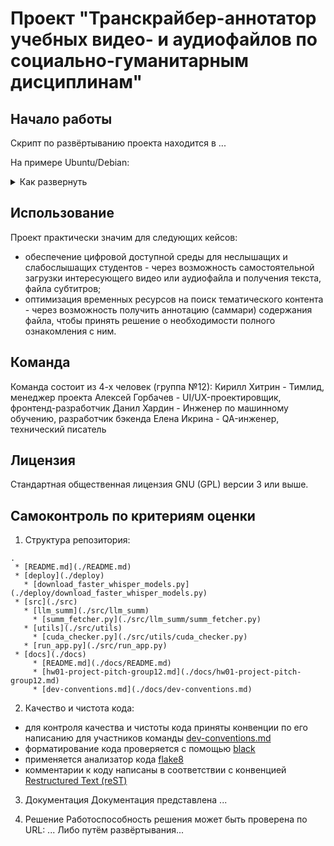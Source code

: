 # Проект "Транскрайбер-аннотатор учебных видео- и аудиофайлов по социально-гуманитарным дисциплинам"

## Начало работы
Скрипт по развёртыванию проекта находится в ...

На примере Ubuntu/Debian:
<details>
  <summary>Как развернуть</summary>
    ```sh
    sudo apt update && sudo apt upgrade -y

    sudo apt install python3 python3-virtualenv python3-pip git

    mkdir $HOME/fin-proj && cd $HOME/fin-proj

    git clone https://github.com/mlteamurfu2325/practicum-s1.git .

    python3 -m virtualenv .venv

    source .venv/bin/activate

    pip install faster-whisper streamlit pytube transformers[torch]

    mkdir models/ && mkdir models/faster-whisper/

    python3 deploy/download_faster_whisper_models.py

    cd src/

    streamlit run run_app.py
    ```
</details>

## Использование
Проект практически значим для следующих кейсов:
- обеспечение цифровой доступной среды для неслышащих и слабослышащих студентов - через возможность самостоятельной загрузки интересующего видео или аудиофайла и получения текста, файла субтитров;
- оптимизация временных ресурсов на поиск тематического контента - через возможность получить аннотацию (саммари) содержания файла, чтобы принять решение о необходимости полного ознакомления с ним.

## Команда
Команда состоит из 4-х человек (группа №12):
Кирилл Хитрин - Тимлид, менеджер проекта
Алексей Горбачев - UI/UX-проектировщик, фронтенд-разработчик
Данил Хардин - Инженер по машинному обучению, разработчик бэкенда
Елена Икрина - QA-инженер, технический писатель

## Лицензия
Стандартная общественная лицензия GNU (GPL) версии 3 или выше.

## Самоконтроль по критериям оценки
1. Структура репозитория:
```
.
 * [README.md](./README.md)
 * [deploy](./deploy)
   * [download_faster_whisper_models.py](./deploy/download_faster_whisper_models.py)
 * [src](./src)
   * [llm_summ](./src/llm_summ)
     * [summ_fetcher.py](./src/llm_summ/summ_fetcher.py)
   * [utils](./src/utils)
     * [cuda_checker.py](./src/utils/cuda_checker.py)
   * [run_app.py](./src/run_app.py)
 * [docs](./docs)
     * [README.md](./docs/README.md)
     * [hw01-project-pitch-group12.md](./docs/hw01-project-pitch-group12.md)
     * [dev-conventions.md](./docs/dev-conventions.md)
```
2. Качество и чистота кода:
- для контроля качества и чистоты кода приняты конвенции по его написанию для участников команды [dev-conventions.md](./docs/dev-conventions.md)
- форматирование кода проверяется с помощью [black](https://github.com/psf/black)
- применяется анализатор кода [flake8](https://flake8.pycqa.org/en/latest/)
- комментарии к коду написаны в соответствии с конвенцией [Restructured Text (reST)](https://sphinx-rtd-tutorial.readthedocs.io/en/latest/docstrings.html)

3. Документация
Документация представлена ...

4. Решение
Работоспособность решения может быть проверена по URL: ...
Либо путём развёртывания...
